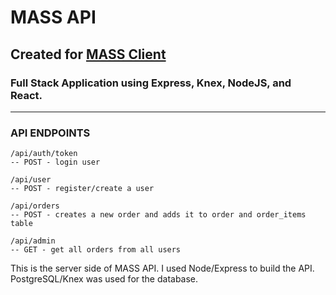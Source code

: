 # MASS API

## Created for [MASS Client]()

### Full Stack Application using Express, Knex, NodeJS, and React.

---

### API ENDPOINTS

```
/api/auth/token
-- POST - login user

/api/user
-- POST - register/create a user

/api/orders
-- POST - creates a new order and adds it to order and order_items table 

/api/admin
-- GET - get all orders from all users
```

This is the server side of MASS API. I used Node/Express to build the API. PostgreSQL/Knex was used for the database.